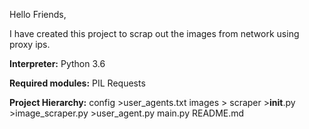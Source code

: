 Hello Friends,

I have created this project to scrap out the images from network using proxy ips.

**Interpreter:** 
Python 3.6

**Required modules:**
PIL
Requests

**Project Hierarchy:**
config
    >user_agents.txt
images
    >
scraper
    >__init__.py
    >image_scraper.py
    >user_agent.py
main.py
README.md

